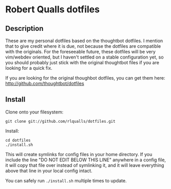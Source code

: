 Robert Qualls dotfiles
===================

Description
-----------

These are my personal dotfiles based on the thoughtbot dotfiles.  I mention that
to give credit where it is due, not because the dotfiles are compatible with the
originals.  For the foreseeable future, these dotfiles will be very
vim/webdev oriented, but I haven't settled on a stable configuration yet, so you 
should probably just stick with the original thoughtbot files if you are looking 
for a quick fix.

If you are looking for the original thoughbot dotfiles, you can get them here:
http://github.com/thoughtbot/dotfiles

Install
-------

Clone onto your filesystem:

    git clone git://github.com/rlqualls/dotfiles.git

Install:

    cd dotfiles
    ./install.sh

This will create symlinks for config files in your home directory. If you
include the line "DO NOT EDIT BELOW THIS LINE" anywhere in a config file, it
will copy that file over instead of symlinking it, and it will leave
everything above that line in your local config intact.

You can safely run `./install.sh` multiple times to update.

